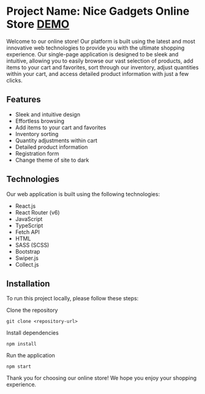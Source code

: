 # Project Name: Nice Gadgets Online Store [DEMO](https://fe-nov22-binary-raccoons.github.io/catalog_product_FE/)
Welcome to our online store! Our platform is built using the latest and most innovative web technologies to provide you with the ultimate shopping experience. Our single-page application is designed to be sleek and intuitive, allowing you to easily browse our vast selection of products, add items to your cart and favorites, sort through our inventory, adjust quantities within your cart, and access detailed product information with just a few clicks.

## Features
- Sleek and intuitive design
- Effortless browsing
- Add items to your cart and favorites
- Inventory sorting
- Quantity adjustments within cart
- Detailed product information
- Registration form
- Change theme of site to dark

## Technologies
Our web application is built using the following technologies:

- React.js
- React Router (v6)
- JavaScript
- TypeScript
- Fetch API
- HTML
- SASS (SCSS)
- Bootstrap
- Swiper.js
- Collect.js

## Installation
To run this project locally, please follow these steps:

Clone the repository
```
git clone <repository-url>
```

Install dependencies
```
npm install
```

Run the application
```
npm start
```


Thank you for choosing our online store! We hope you enjoy your shopping experience.
